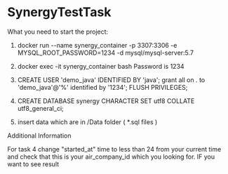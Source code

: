 # SynergyTestTask

What you need to start the project:

1) docker run --name synergy_container -p 3307:3306 -e MYSQL_ROOT_PASSWORD=1234 -d mysql/mysql-server:5.7

2) docker exec -it synergy_container bash
   Password is 1234

3) CREATE USER 'demo_java' IDENTIFIED BY 'java';
   grant all on *.* to 'demo_java'@'%' identified by '1234';
   FLUSH PRIVILEGES;

4) CREATE DATABASE synergy CHARACTER SET utf8 COLLATE utf8_general_ci;  

5)  insert data which are in /Data folder  ( *.sql files )

Additional Information

For task 4 change "started_at" time to less than 24 from your current time and check that this is your air_company_id which you looking for. IF you want to see result
